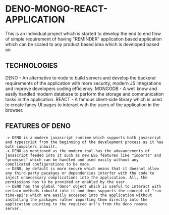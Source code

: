 # DENO-MONGO-REACT-APPLICATION
This is an individual project which is started to develop the end to end flow of simple requirement of having "REMINDER" application based application which can be scaled to any product based idea which is developed based on  
## TECHNOLOGIES ##
DENO - An alternative to node to build servers and develop the backend requirements of the application with more security, modern JS integrations and improve developers coding efficiency.
MONGODB - A well know and easily handled modern database to perform the storage and communication tasks in the application.
REACT - A famous client-side library which is used to create fancy UI pages to interact with the users of the application in the browser.

## FEATURES OF DENO ##
    -> DENO is a modern javascript runtime which supports both javascript and typescript from the beginning of the development process as it has both compilers inbuilt.
    -> DENO as mentioned as the modern tool has the adavancements of javascript feeded into it such as new ES6 features like "imports" and "promises" which can be handled and used easily without any complicated configurations to be made.
    -> DENO, by default is more secure which means that it doesnot allow any third-party pacakges or dependencies interfer with the code to inject unnecessary complications into the application. All, the permissions has to be provided or enabled by the user. 
    -> DENO has the global "deno" object which is useful to interact with certain methods inbuild into it and deno supports the concept of "run-time-api"s which are easily accessed into the application without installing the packages rather importing them directly into the application pointing to the required url's from the deno remote server.